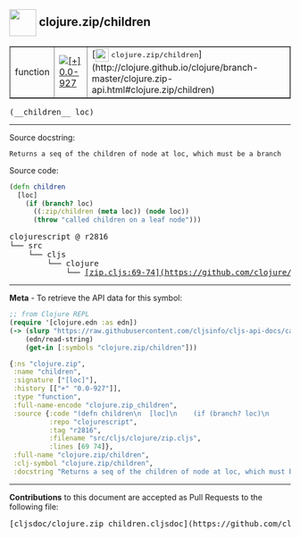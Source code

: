 ## <img width="48px" valign="middle" src="http://i.imgur.com/Hi20huC.png"> clojure.zip/children

 <table border="1">
<tr>

<td>function</td>
<td><a href="https://github.com/cljsinfo/cljs-api-docs/tree/0.0-927"><img valign="middle" alt="[+] 0.0-927" src="https://img.shields.io/badge/+-0.0--927-lightgrey.svg"></a> </td>
<td>
[<img height="24px" valign="middle" src="http://i.imgur.com/1GjPKvB.png"> <samp>clojure.zip/children</samp>](http://clojure.github.io/clojure/branch-master/clojure.zip-api.html#clojure.zip/children)
</td>
</tr>
</table>

 <samp>
(__children__ loc)<br>
</samp>

---




Source docstring:

```
Returns a seq of the children of node at loc, which must be a branch
```

Source code:

```clj
(defn children
  [loc]
    (if (branch? loc)
      ((:zip/children (meta loc)) (node loc))
      (throw "called children on a leaf node")))
```

 <pre>
clojurescript @ r2816
└── src
    └── cljs
        └── clojure
            └── <ins>[zip.cljs:69-74](https://github.com/clojure/clojurescript/blob/r2816/src/cljs/clojure/zip.cljs#L69-L74)</ins>
</pre>


---

__Meta__ - To retrieve the API data for this symbol:

```clj
;; from Clojure REPL
(require '[clojure.edn :as edn])
(-> (slurp "https://raw.githubusercontent.com/cljsinfo/cljs-api-docs/catalog/cljs-api.edn")
    (edn/read-string)
    (get-in [:symbols "clojure.zip/children"]))
```

```clj
{:ns "clojure.zip",
 :name "children",
 :signature ["[loc]"],
 :history [["+" "0.0-927"]],
 :type "function",
 :full-name-encode "clojure.zip_children",
 :source {:code "(defn children\n  [loc]\n    (if (branch? loc)\n      ((:zip/children (meta loc)) (node loc))\n      (throw \"called children on a leaf node\")))",
          :repo "clojurescript",
          :tag "r2816",
          :filename "src/cljs/clojure/zip.cljs",
          :lines [69 74]},
 :full-name "clojure.zip/children",
 :clj-symbol "clojure.zip/children",
 :docstring "Returns a seq of the children of node at loc, which must be a branch"}

```

---

__Contributions__ to this document are accepted as Pull Requests to the following file:

 <pre>
[cljsdoc/clojure.zip_children.cljsdoc](https://github.com/cljsinfo/cljs-api-docs/blob/master/cljsdoc/clojure.zip_children.cljsdoc)
</pre>

